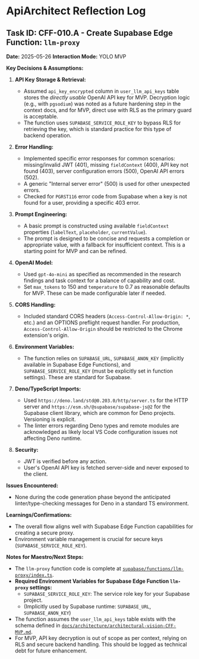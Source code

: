 # ApiArchitect Reflection Log

## Task ID: CFF-010.A - Create Supabase Edge Function: `llm-proxy`
**Date:** 2025-05-26
**Interaction Mode:** YOLO MVP

**Key Decisions & Assumptions:**

1.  **API Key Storage & Retrieval:**
    *   Assumed `api_key_encrypted` column in `user_llm_api_keys` table stores the *directly usable* OpenAI API key for MVP. Decryption logic (e.g., with `pgsodium`) was noted as a future hardening step in the context docs, and for MVP, direct use with RLS as the primary guard is acceptable.
    *   The function uses `SUPABASE_SERVICE_ROLE_KEY` to bypass RLS for retrieving the key, which is standard practice for this type of backend operation.

2.  **Error Handling:**
    *   Implemented specific error responses for common scenarios: missing/invalid JWT (401), missing `fieldContext` (400), API key not found (403), server configuration errors (500), OpenAI API errors (502).
    *   A generic "Internal server error" (500) is used for other unexpected errors.
    *   Checked for `PGRST116` error code from Supabase when a key is not found for a user, providing a specific 403 error.

3.  **Prompt Engineering:**
    *   A basic prompt is constructed using available `fieldContext` properties (`labelText`, `placeholder`, `currentValue`).
    *   The prompt is designed to be concise and requests a completion or appropriate value, with a fallback for insufficient context. This is a starting point for MVP and can be refined.

4.  **OpenAI Model:**
    *   Used `gpt-4o-mini` as specified as recommended in the research findings and task context for a balance of capability and cost.
    *   Set `max_tokens` to 150 and `temperature` to 0.7 as reasonable defaults for MVP. These can be made configurable later if needed.

5.  **CORS Handling:**
    *   Included standard CORS headers (`Access-Control-Allow-Origin: *`, etc.) and an OPTIONS preflight request handler. For production, `Access-Control-Allow-Origin` should be restricted to the Chrome extension's origin.

6.  **Environment Variables:**
    *   The function relies on `SUPABASE_URL`, `SUPABASE_ANON_KEY` (implicitly available in Supabase Edge Functions), and `SUPABASE_SERVICE_ROLE_KEY` (must be explicitly set in function settings). These are standard for Supabase.

7.  **Deno/TypeScript Imports:**
    *   Used `https://deno.land/std@0.203.0/http/server.ts` for the HTTP server and `https://esm.sh/@supabase/supabase-js@2` for the Supabase client library, which are common for Deno projects. Versioning is explicit.
    *   The linter errors regarding Deno types and remote modules are acknowledged as likely local VS Code configuration issues not affecting Deno runtime.

8.  **Security:**
    *   JWT is verified before any action.
    *   User's OpenAI API key is fetched server-side and never exposed to the client.

**Issues Encountered:**
*   None during the code generation phase beyond the anticipated linter/type-checking messages for Deno in a standard TS environment.

**Learnings/Confirmations:**
*   The overall flow aligns well with Supabase Edge Function capabilities for creating a secure proxy.
*   Environment variable management is crucial for secure keys (`SUPABASE_SERVICE_ROLE_KEY`).

**Notes for Maestro/Next Steps:**
*   The `llm-proxy` function code is complete at [`supabase/functions/llm-proxy/index.ts`](supabase/functions/llm-proxy/index.ts:1).
*   **Required Environment Variables for Supabase Edge Function `llm-proxy` settings:**
    *   `SUPABASE_SERVICE_ROLE_KEY`: The service role key for your Supabase project.
    *   (Implicitly used by Supabase runtime: `SUPABASE_URL`, `SUPABASE_ANON_KEY`)
*   The function assumes the `user_llm_api_keys` table exists with the schema defined in [`docs/architecture/architectural-vision-CFF-MVP.md`](docs/architecture/architectural-vision-CFF-MVP.md:65).
*   For MVP, API key decryption is out of scope as per context, relying on RLS and secure backend handling. This should be logged as technical debt for future enhancement.